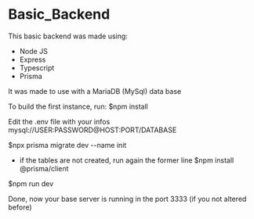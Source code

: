 # Basic_Backend

This basic backend was made using:
 - Node JS
 - Express
 - Typescript
 - Prisma

It was made to use with a MariaDB (MySql) data base

To build the first instance, run:
$npm install

Edit the .env file with your infos
mysql://USER:PASSWORD@HOST:PORT/DATABASE

$npx prisma migrate dev --name init
* if the tables are not created, run again the former line
$npm install @prisma/client

$npm run dev

Done, now your base server is running in the port 3333 (if you not altered before)
